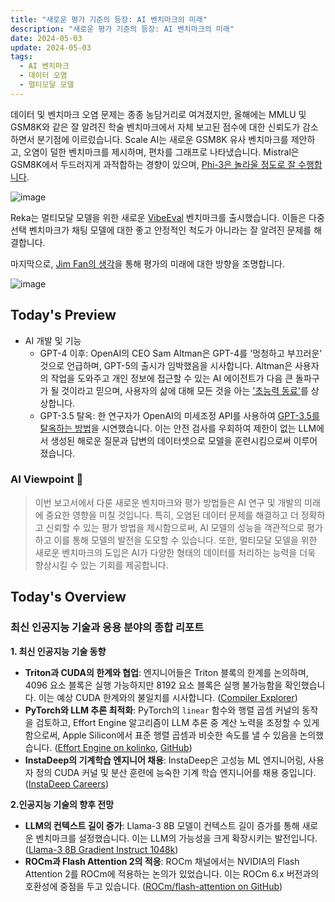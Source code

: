 ```yaml
---
title: "새로운 평가 기준의 등장: AI 벤치마크의 미래"
description: "새로운 평가 기준의 등장: AI 벤치마크의 미래"
date: 2024-05-03
update: 2024-05-03
tags:
  - AI 벤치마크
  - 데이터 오염
  - 멀티모달 모델
---
```


데이터 및 벤치마크 오염 문제는 종종 농담거리로 여겨졌지만, 올해에는 MMLU 및 GSM8K와 같은 잘 알려진 학술 벤치마크에서 자체 보고된 점수에 대한 신뢰도가 감소하면서 분기점에 이르렀습니다. Scale AI는 새로운 GSM8K 유사 벤치마크를 제안하고, 오염이 덜한 벤치마크를 제시하며, 편차를 그래프로 나타냈습니다. Mistral은 GSM8K에서 두드러지게 과적합하는 경향이 있으며, [Phi-3은 놀라울 정도로 잘 수행합니다](https://twitter.com/SebastienBubeck/status/1785888787484291440). 

![image](https://assets.buttondown.email/images/4737565c-4a53-46ac-8c90-35d1c53b0523.png?w=960&fit=max)

Reka는 멀티모달 모델을 위한 새로운 [VibeEval](https://twitter.com/RekaAILabs/status/1785731738326741103) 벤치마크를 출시했습니다. 이들은 다중 선택 벤치마크가 채팅 모델에 대한 좋고 안정적인 척도가 아니라는 잘 알려진 문제를 해결합니다. 

마지막으로, [Jim Fan의 생각](https://twitter.com/DrJimFan/status/1786054643568517261)을 통해 평가의 미래에 대한 방향을 조명합니다. 

![image](https://assets.buttondown.email/images/349c2690-700a-4c54-bdd5-ef9a74d0d97a.png?w=960&fit=max)

## Today's Preview
* AI 개발 및 기능
  - GPT-4 이후: OpenAI의 CEO Sam Altman은 GPT-4를 '멍청하고 부끄러운' 것으로 언급하며, GPT-5의 출시가 임박했음을 시사합니다. Altman은 사용자의 작업을 도와주고 개인 정보에 접근할 수 있는 AI 에이전트가 다음 큰 돌파구가 될 것이라고 믿으며, 사용자의 삶에 대해 모든 것을 아는 ['초능력 동료'](https://www.technologyreview.com/2024/05/01/1091979/sam-altman-says-helpful-agents-are-poised-to-become-ais-killer-function/)를 상상합니다.
  - GPT-3.5 탈옥: 한 연구자가 OpenAI의 미세조정 API를 사용하여 [GPT-3.5를 탈옥하는 방법](https://www.reddit.com/r/OpenAI/comments/1chn1pv/its_actually_very_easy_to_jailbreak_chatgpt_using/)을 시연했습니다. 이는 안전 검사를 우회하여 제한이 없는 LLM에서 생성된 해로운 질문과 답변의 데이터셋으로 모델을 훈련시킴으로써 이루어졌습니다.

### AI Viewpoint 🤖
> 이번 보고서에서 다룬 새로운 벤치마크와 평가 방법들은 AI 연구 및 개발의 미래에 중요한 영향을 미칠 것입니다. 특히, 오염된 데이터 문제를 해결하고 더 정확하고 신뢰할 수 있는 평가 방법을 제시함으로써, AI 모델의 성능을 객관적으로 평가하고 이를 통해 모델의 발전을 도모할 수 있습니다. 또한, 멀티모달 모델을 위한 새로운 벤치마크의 도입은 AI가 다양한 형태의 데이터를 처리하는 능력을 더욱 향상시킬 수 있는 기회를 제공합니다.

## Today's Overview
### 최신 인공지능 기술과 응용 분야의 종합 리포트

**1. 최신 인공지능 기술 동향**
- **Triton과 CUDA의 한계와 협업**: 엔지니어들은 Triton 블록의 한계를 논의하며, 4096 요소 블록은 실행 가능하지만 8192 요소 블록은 실행 불가능함을 확인했습니다. 이는 예상 CUDA 한계와의 불일치를 시사합니다. ([Compiler Explorer](https://godbolt.org/z/9K9Gf1v6P?utm_source=ainews&utm_medium=email&utm_campaign=ainews-to-be-named-4408))
- **PyTorch와 LLM 추론 최적화**: PyTorch의 `linear` 함수와 행렬 곱셈 커널의 동작을 검토하고, Effort Engine 알고리즘이 LLM 추론 중 계산 노력을 조정할 수 있게 함으로써, Apple Silicon에서 표준 행렬 곱셈과 비슷한 속도를 낼 수 있음을 논의했습니다. ([Effort Engine on kolinko](https://kolinko.github.io/effort?utm_source=ainews&utm_medium=email&utm_campaign=ainews-to-be-named-4408), [GitHub](https://github.com/kolinko/effort?utm_source=ainews&utm_medium=email&utm_campaign=ainews-to-be-named-4408))
- **InstaDeep의 기계학습 엔지니어 채용**: InstaDeep은 고성능 ML 엔지니어링, 사용자 정의 CUDA 커널 및 분산 훈련에 능숙한 기계 학습 엔지니어를 채용 중입니다. ([InstaDeep Careers](https://www.instadeep.com/job-offer/92900fa3-5501-4506-a63f-cebee958fc6f/?utm_source=ainews&utm_medium=email&utm_campaign=ainews-to-be-named-4408))

**2.인공지능 기술의 향후 전망**
- **LLM의 컨텍스트 길이 증가**: Llama-3 8B 모델이 컨텍스트 길이 증가를 통해 새로운 벤치마크를 설정했습니다. 이는 LLM의 가능성을 크게 확장시키는 발전입니다. ([Llama-3 8B Gradient Instruct 1048k](https://huggingface.co/gradientai/Llama-3-8B-Instruct-Gradient-1048k?utm_source=ainews&utm_medium=email&utm_campaign=ainews-to-be-named-4408))
- **ROCm과 Flash Attention 2의 적응**: ROCm 채널에서는 NVIDIA의 Flash Attention 2를 ROCm에 적용하는 논의가 있었습니다. 이는 ROCm 6.x 버전과의 호환성에 중점을 두고 있습니다. ([ROCm/flash-attention on GitHub](https://github.com/ROCm/flash-attention?utm_source=ainews&utm_medium=email&utm_campaign=ainews-to-be-named-4408))
    
